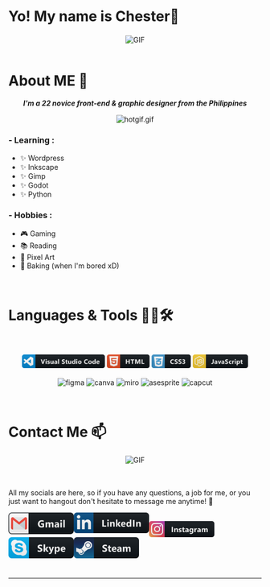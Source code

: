 # Yo! My name is Chester🌻

<div align="center">
<img hight="300" width="700" alt="GIF" align="center" src="https://github.com/user-attachments/assets/7f642fa0-fe4a-453e-86a8-e2f67a1089f6">
</div>
</br>

# About ME 💬

***<p style="text-align:center;">I'm a 22 novice front-end & graphic designer from the Philippines</p>***

<div align="center">
<img alt="hotgif.gif" align="center" src="https://github.com/chester-design/chester-design/blob/main/hotgif.gif?raw=true" data-hpc="true" class="Box-sc-g0xbh4-0 fzFXnm">
</div>

### - Learning :
- ✨ Wordpress 
- ✨ Inkscape
- ✨ Gimp
- ✨ Godot
- ✨ Python

### - Hobbies : 
- 🎮 Gaming
- 📚 Reading
- 👾 Pixel Art
- 🍰 Baking (when I'm bored xD)

</br>

# Languages & Tools 👨‍💻🛠
</br>

<p align="center">

<img src="https://raw.githubusercontent.com/MikeCodesDotNET/ColoredBadges/master/svg/dev/tools/visualstudio_code.svg" alt="vscode" width="165" hight="50">
<img src="https://raw.githubusercontent.com/MikeCodesDotNET/ColoredBadges/master/svg/dev/languages/html.svg" alt="html" width="85" hight="50">
<img src="https://raw.githubusercontent.com/MikeCodesDotNET/ColoredBadges/master/svg/dev/languages/css3.svg" alt="css" width="78" hight="50">
<img src="https://raw.githubusercontent.com/MikeCodesDotNET/ColoredBadges/master/svg/dev/languages/js.svg" alt="java_script" width="110" hight="50">
</br>
</br>
<img src="https://static-00.iconduck.com/assets.00/figma-icon-2035x2048-95lj44di.png" alt="figma" width="60" hight="50">
<img src="https://freepnglogo.com/images/all_img/1691829322canva-app-logo-png.png" alt="canva" width="60" hight="50">
<img src="https://w7.pngwing.com/pngs/885/629/png-transparent-miro-hd-logo.png" alt="miro" width="60" hight="50">
<img src="https://upload.wikimedia.org/wikipedia/commons/thumb/6/69/Logo_Aseprite.svg/1200px-Logo_Aseprite.svg.png" alt="asesprite" width="60" hight="50">
<img src="https://cdn.prod.website-files.com/64ea57571d50b02423c4505d/64fb219ade937671b42e011e_capcut%20logo%20png.png" alt="capcut" width="60" hight="50">

</p>
</br>

# Contact Me 📫

<p align="center">

<img hight="320" width="450" alt="GIF" src="https://media.tenor.com/aykg8r1O0CkAAAAj/mofupiyo-mofu-piyo.gif">

</br>
</br>
</br>

All my socials are here, so if you have any questions, a job for me, or you just want to hangout don't hesitate to message me anytime! 🐣

<a href="mailto:chesterallannavarro1221@gmail.com">
 <img align="left" alt="Gmail" width="130" hight="100" src="https://raw.githubusercontent.com/MikeCodesDotNET/ColoredBadges/master/svg/social/gmail.svg" />
</a>
<a href="https://www.linkedin.com/in/chester-navarro-45537b340/">
  <img align="left" alt="Linkedin" width="150" hight="100" src="https://raw.githubusercontent.com/MikeCodesDotNET/ColoredBadges/master/svg/social/linkedin.svg" />
</a>
</br>
<a href="https://www.instagram.com/ny3_nye/">
  <img align="left" alt="Instagram" width="130" hight="100" src="https://raw.githubusercontent.com/MikeCodesDotNET/ColoredBadges/master/svg/social/instagram.svg" />
</a>
<a href="https://join.skype.com/invite/sd9cUbhs2qMN">
  <img align="left" alt="Skype" width="130" hight="100" src="https://raw.githubusercontent.com/MikeCodesDotNET/ColoredBadges/master/svg/social/skype.svg" />
</a>
</br>
<a href="https://steamcommunity.com/profiles/76561199076552776/">
  <img align="left" alt="Steam" width="130" hight="100" src="https://raw.githubusercontent.com/MikeCodesDotNET/ColoredBadges/master/svg/social/steam.svg" />
</a>
</br>

</p>
 
</br>
</br>
</br>

*************